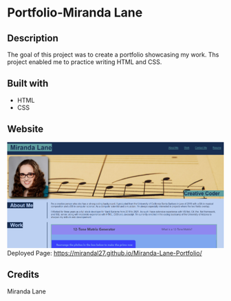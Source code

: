 # Portfolio-Miranda Lane

## Description 
The goal of this project was to create a portfolio showcasing my work.
Ths project enabled me to practice writing HTML and CSS.

## Built with
* HTML
* CSS

## Website
![alt text](assets/images/portfolio_screenshot.png)
Deployed Page: https://mirandal27.github.io/Miranda-Lane-Portfolio/

## Credits
Miranda Lane

